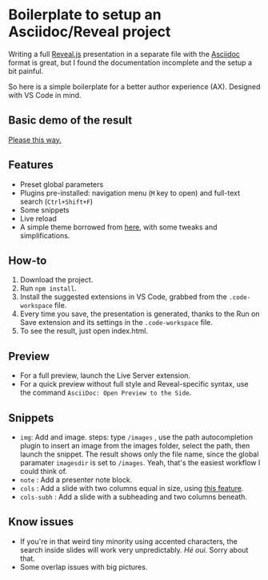 # Boilerplate to setup an Asciidoc/Reveal project



Writing a full [Reveal.js](https://revealjs.com/) presentation in a separate file with the [Asciidoc](https://docs.asciidoctor.org/reveal.js-converter/latest/) format is great, but I found the documentation incomplete and the setup a bit painful.

So here is a simple boilerplate for a better author experience (AX). Designed with VS Code in mind.


## Basic demo of the result

[Please this way.](https://baptiste-roullin.github.io/boilerplate-asciidoc-revealjs/)


## Features


- Preset global parameters
- Plugins pre-installed: navigation menu (`M` key to open) and full-text search (`Ctrl+Shift+F`)
- Some snippets
- Live reload
- A simple theme borrowed from [here](https://revealjs-themes.dzello.com/robot-lung.html#), with some tweaks and simplifications.


## How-to

1. Download the project.
2. Run `npm install`.
3. Install the suggested extensions in VS Code, grabbed from the `.code-workspace` file.
4. Every time you save, the presentation is generated, thanks to the Run on Save extension and its settings in the `.code-workspace` file.
5. To see the result, just open index.html.

## Preview

* For a full preview, launch the Live Server extension.
* For a quick preview without full style and Reveal-specific syntax, use the command `AsciiDoc: Open Preview to the Side`.


## Snippets

- `img`: Add and image. steps: type `/images` , use the path autocompletion plugin  to insert an  image from the images folder, select the path, then launch the snippet. The result shows only the file name, since the global paramater `imagesdir` is set to `/images`. Yeah, that's the easiest workflow I could think of.
- `note` : Add a presenter note block.
- `cols` : Add  a slide with two columns equal in size, using [this feature](https://docs.asciidoctor.org/reveal.js-converter/latest/converter/syntax/layout/#columns-layout).
- `cols-subh` : Add  a slide with a subheading and two columns beneath.

## Know issues

- If you're in that weird tiny minority using accented characters, the search inside slides will work very unpredictably. _Hé oui_. Sorry about that.
- Some overlap issues with big pictures.
